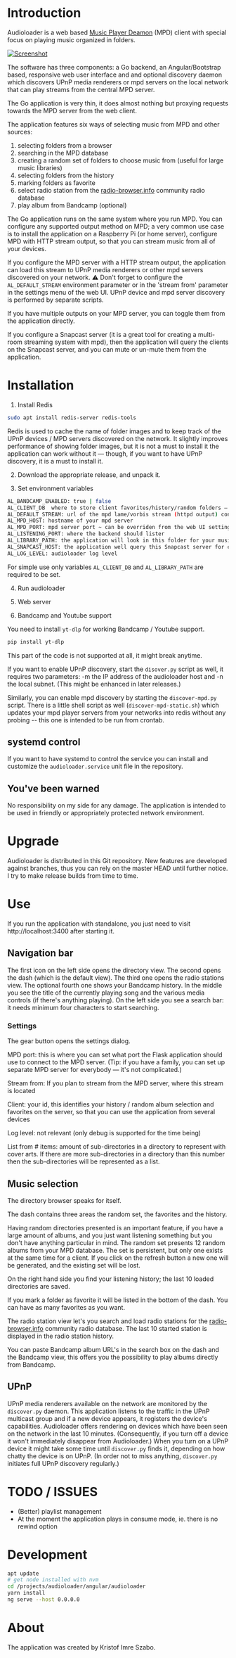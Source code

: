 # Introduction

Audioloader is a web based [Music Player Deamon](http://www.musicpd.org) (MPD) client with special focus on playing music organized in folders.

[![Screenshot](https://i.postimg.cc/fyCT7vS9/Screenshot-from-2020-04-26-16-03-24.png)](https://postimg.cc/fS3NDmKz)

The software has three components: a Go backend, an Angular/Bootstrap based, responsive web user interface and and optional discovery daemon which discovers UPnP media renderers or mpd servers on the local network that can play streams from the central MPD server.

The Go application is very thin, it does almost nothing but proxying requests towards the MPD server from the web client.

The application features six ways of selecting music from MPD and other sources:

1. selecting folders from a browser
1. searching in the MPD database
1. creating a random set of folders to choose music from (useful for large music libraries)
1. selecting folders from the history
1. marking folders as favorite
1. select radio station from the [radio-browser.info](http://radio-browser.info) community radio database
1. play album from Bandcamp (optional) 

The Go application runs on the same system where you run MPD. You can configure any supported output method on MPD; a very common use case is to install the application on a Raspberry Pi (or home server), configure MPD with HTTP stream output, so that you can stream music from all of your devices.

If you configure the MPD server with a HTTP stream output, the application can load this stream to UPnP media renderers or other mpd servers discovered on your network. ⚠ Don't forget to configure the `AL_DEFAULT_STREAM` environment parameter or in the 'stream from' parameter in the settings menu of the web UI. UPnP device and mpd server discovery is performed by separate scripts.

If you have multiple outputs on your MPD server, you can toggle them from the application directly.

If you configure a Snapcast server (it is a great tool for creating a multi-room streaming system with mpd), then the application will query the clients on the Snapcast server, and you can mute or un-mute them from the application.

# Installation

1. Install Redis

```bash
sudo apt install redis-server redis-tools
```

Redis is used to cache the name of folder images and to keep track of the UPnP devices / MPD servers discovered on the network. It slightly improves performance of showing folder images, but it is not a must to install it the application can work without it — though, if you want to have UPnP discovery, it is a must to install it.

2. Download the appropriate release, and unpack it.

3. Set environment variables

```bash
AL_BANDCAMP_ENABLED: true | false
AL_CLIENT_DB  where to store client favorites/history/random folders — the user running the web application needs to have write access on this directory
AL_DEFAULT_STREAM: url of the mpd lame/vorbis stream (httpd output) configured ~ can be overriden from the web UI settings
AL_MPD_HOST: hostname of your mpd server
AL_MPD_PORT: mpd server port ~ can be overriden from the web UI settings
AL_LISTENING_PORT: where the backend should lister
AL_LIBRARY_PATH: the application will look in this folder for your music repository when it returns cover art
AL_SNAPCAST_HOST: the application well query this Snapcast server for clients
AL_LOG_LEVEL: audioloader log level
```

For simple use only variables `AL_CLIENT_DB` and `AL_LIBRARY_PATH` are required to be set.

4. Run audioloader

5. Web server

6. Bandcamp and Youtube support

You need to install `yt-dlp` for working Bandcamp / Youtube support. 

```bash
pip install yt-dlp
```

This part of the code is not supported at all, it might break anytime.

If you want to enable UPnP discovery, start the `disover.py` script as well, it requires two parameters: -m the IP address of the audioloader host and -n the local subnet. (This might be enhanced in later releases.)

Similarly, you can enable mpd discovery by starting the `discover-mpd.py` script. There is a little shell script as well (`discover-mpd-static.sh`) which updates your mpd player servers from your networks into redis without any probing -- this one is intended to be run from crontab.

## systemd control

If you want to have systemd to control the service you can install and customize the `audioloader.service` unit file in the repository.

## You've been warned

No responsibility on my side for any damage. The application is intended to be used in friendly or appropriately protected network environment.

# Upgrade

Audioloader is distributed in this Git repository. New features are developed against branches, thus you can rely on the master HEAD until further notice. I try to make release builds from time to time.

# Use

If you run the application with standalone, you just need to visit http://localhost:3400 after starting it. 

## Navigation bar
The first icon on the left side opens the directory view. The second opens the dash (which is the default view). The third one opens the radio stations view. The optional fourth one shows your Bandcamp history. In the middle you see the title of the currently playing song and the various media controls (if there's anything playing). On the left side you see a search bar: it needs minimum four characters to start searching.

### Settings
The gear button opens the settings dialog.

MPD port: this is where you can set what port the Flask application should use to connect to the MPD server. (Tip: if you have a family, you can set up separate MPD server for everybody — it's not complicated.)

Stream from: If you plan to stream from the MPD server, where this stream is located

Client: your id, this identifies your history / random album selection and favorites on the server, so that you can use the application from several devices

Log level: not relevant (only debug is supported for the time being)

List from # items: amount of sub-directories in a directory to represent with cover arts. If there are more sub-directories in a directory than this number then the sub-directories will be represented as a list. 

## Music selection
The directory browser speaks for itself.

The dash contains three areas the random set, the favorites and the history.

Having random directories presented is an important feature, if you have a large amount of albums, and you just want listening something but you don't have anything particular in mind. The random set presents 12 random albums from your MPD database. The set is persistent, but only one exists at the same time for a client. If you click on the refresh button a new one will be generated, and the existing set will be lost.

On the right hand side you find your listening history; the last 10 loaded directories are saved.

If you mark a folder as favorite it will be listed in the bottom of the dash. You can have as many favorites as you want.

The radio station view let's you search and load radio stations for the [radio-browser.info](http://radio-browser.info) community radio database. The last 10 started station is displayed in the radio station history.

You can paste Bandcamp album URL's in the search box on the dash and the Bandcamp view, this offers you the possibility to play albums directly from Bandcamp.

## UPnP

UPnP media renderers available on the network are monitored by the `discover.py` daemon. This application listens to the traffic in the UPnP multicast group and if a new device appears, it registers the device's capabilities. Audioloader offers rendering on devices which have been seen on the network in the last 10 minutes. (Consequently, if you turn off a device it won't immediately disappear from Audioloader.) When you turn on a UPnP device it might take some time until `discover.py` finds it, depending on how chatty the device is on UPnP. (In order not to miss anything, `discover.py` initiates full UPnP discovery regularly.)


# TODO / ISSUES

- (Better) playlist management
- At the moment the application plays in consume mode, ie. there is no rewind option

# Development

```bash
apt update
# get node installed with nvm
cd /projects/audioloader/angular/audioloader
yarn install
ng serve --host 0.0.0.0

```

# About
The application was created by Kristof Imre Szabo.
